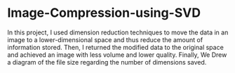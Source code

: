 # Image-Compression-using-SVD

In this project, I used dimension reduction techniques to move the data in an image to a lower-dimensional space and thus reduce the amount of information stored. Then, I returned the modified data to the original space and achieved an image with less volume and lower quality.
Finally, We Drew a diagram of the file size regarding the number of dimensions saved.